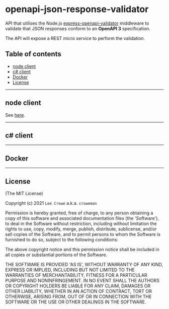 # openapi-json-response-validator

API that utilises the Node.js [express-openapi-validator](#https://www.npmjs.com/package/express-openapi-validator) middleware to validate that JSON responses conform to an **OpenAPI 3** specification.

The API will expose a REST micro service to perform the validation.

## Table of contents

- [node client](#nodeclient)
- [c# client](#csharpclient)
- [Docker](#docker)
- [License](#license)

---

## node client<a name="nodeclient"></a>

See <a href="./node">here<a/>.

---

## c# client<a name="csharpclient"></a>


---

## Docker<a name="docker"></a>

---

## License<a name="license"></a>

(The MIT License)

Copyright (c) 2021 `Lee Crowe` a.k.a. `croweman`

Permission is hereby granted, free of charge, to any person obtaining a copy of this software and associated documentation files (the 'Software'), to deal in the Software without restriction, including without limitation the rights to use, copy, modify, merge, publish, distribute, sublicense, and/or sell copies of the Software, and to permit persons to whom the Software is furnished to do so, subject to the following conditions:

The above copyright notice and this permission notice shall be included in all copies or substantial portions of the Software.

THE SOFTWARE IS PROVIDED 'AS IS', WITHOUT WARRANTY OF ANY KIND, EXPRESS OR IMPLIED, INCLUDING BUT NOT LIMITED TO THE WARRANTIES OF MERCHANTABILITY, FITNESS FOR A PARTICULAR PURPOSE AND NONINFRINGEMENT. IN NO EVENT SHALL THE AUTHORS OR COPYRIGHT HOLDERS BE LIABLE FOR ANY CLAIM, DAMAGES OR OTHER LIABILITY, WHETHER IN AN ACTION OF CONTRACT, TORT OR OTHERWISE, ARISING FROM, OUT OF OR IN CONNECTION WITH THE SOFTWARE OR THE USE OR OTHER DEALINGS IN THE SOFTWARE.


